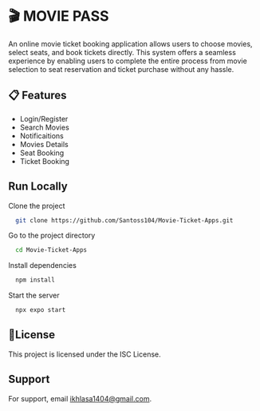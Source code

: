 
# 🎬 MOVIE PASS

An online movie ticket booking application allows users to choose movies, select seats, and book tickets directly. This system offers a seamless experience by enabling users to complete the entire process from movie selection to seat reservation and ticket purchase without any hassle.

## 📋 Features

- Login/Register
- Search Movies
- Notificaitions
- Movies Details
- Seat Booking
- Ticket Booking


## Run Locally

Clone the project

```bash
  git clone https://github.com/Santoss104/Movie-Ticket-Apps.git
```

Go to the project directory

```bash
  cd Movie-Ticket-Apps
```

Install dependencies

```bash
  npm install
```

Start the server

```bash
  npx expo start
```


## 📝License

This project is licensed under the ISC License.


## Support

For support, email ikhlasa1404@gmail.com.

